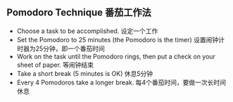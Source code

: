 ## Pomodoro Technique 番茄工作法

* Choose a task to be accomplished. 设定一个工作
* Set the Pomodoro to 25 minutes (the Pomodoro is the timer) 设置闹钟计时器为25分钟，即一个番茄时间
* Work on the task until the Pomodoro rings, then put a check on your sheet of paper. 等闹钟结束
* Take a short break (5 minutes is OK)  休息5分钟
* Every 4 Pomodoros take a longer break.  每4个番茄时间，要做一次长时间休息
